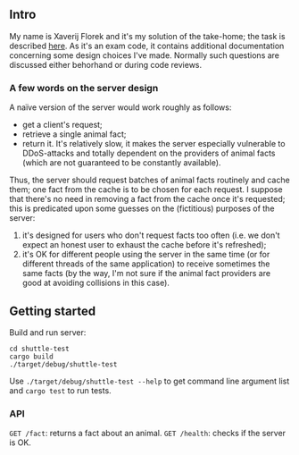 ## Intro

My name is Xaverij Florek and it's my solution of the take-home; the task is described [here](https://you.ashbyhq.com/shuttle/assignment/5d83b9d6-eb8e-41c1-9f61-b51ff5a10306).
As it's an exam code, it contains additional documentation concerning some design choices I've made. Normally such questions are discussed either behorhand or during code reviews.


### A few words on the server design

A naïve version of the server would work roughly as follows:
- get a client's request;
- retrieve a single animal fact;
- return it.
It's relatively slow, it makes the server especially vulnerable to DDoS-attacks and totally dependent on the providers of animal facts (which are not guaranteed to be constantly available).

Thus, the server should request batches of animal facts routinely and cache them; one fact from the cache is to be chosen for each request. I suppose that there's no need in removing a fact from the cache once it's requested; this is predicated upon some guesses on the (fictitious) purposes of the server:
1. it's designed for users who don't request facts too often (i.e. we don't expect an honest user to exhaust the cache before it's refreshed);
2. it's OK for different people using the server in the same time (or for different threads of the same application) to receive sometimes the same facts (by the way, I'm not sure if the animal fact providers are good at avoiding collisions in this case).


## Getting started

Build and run server:
```
cd shuttle-test
cargo build
./target/debug/shuttle-test
```

Use `./target/debug/shuttle-test --help` to get command line argument list and `cargo test` to run tests.


### API

`GET /fact`: returns a fact about an animal.
`GET /health`: checks if the server is OK.